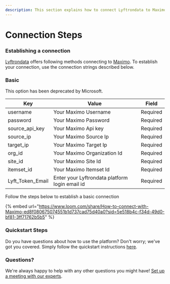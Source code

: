 ```yaml
---
description: This section explains how to connect Lyftrondata to Maximo.
---
```


# Connection Steps

### Establishing a connection

[Lyftrondata](https://www.lyftrondata.com) offers following methods connecting to [Maximo](None/). To establish your connection, use the connection strings described below.

### Basic

This option has been deprecated by Microsoft.

| Key                | Value                                          | Field    |
| ------------------ | ---------------------------------------------- | -------- |
| username           | Your Maximo Username                           | Required |
| password           | Your Maximo Password                           | Required |
| source\_api\_key   | Your Maximo Api key                            | Required |
| source\_ip         | Your Maximo Source Ip                          | Required |
| target\_ip         | Your Maximo Target Ip                          | Required |
| org\_id            | Your Maximo Organization Id                    | Required |
| site\_id           | Your Maximo Site Id                            | Required |
| itemset\_id        | Your Maximo Itemset Id                         | Required |
| Lyft\_Token\_Email | Enter your Lyftrondata platform login email id | Required |

Follow the steps below to establish a basic connection

{% embed url="https://www.loom.com/share/How-to-connect-with-Maximo-ed8f080675074551b1d737cad75d40a0?sid=5e518b4c-f34d-49d0-bf81-3ff71762b5b5" %}

### Quickstart Steps

Do you have questions about how to use the platform? Don't worry; we've got you covered. Simply follow the quickstart instructions [here](./).

### Questions? <a href="#questions" id="questions"></a>

We're always happy to help with any other questions you might have! [Set up a meeting with our experts](https://www.lyftrondata.com/book-a-meeting/).
